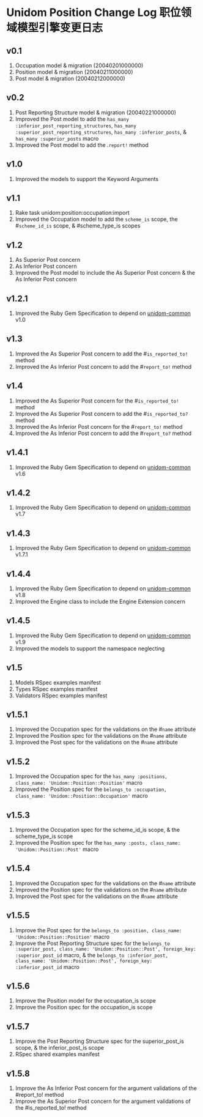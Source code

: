 # Unidom Position Change Log 职位领域模型引擎变更日志

## v0.1
1. Occupation model & migration (20040201000000)
2. Position model & migration (20040211000000)
3. Post model & migration (20040212000000)

## v0.2
1. Post Reporting Structure model & migration (20040221000000)
2. Improved the Post model to add the ``has_many :inferior_post_reporting_structures``, ``has_many :superior_post_reporting_structures``, ``has_many :inferior_posts``, & ``has_many :superior_posts`` macro
3. Improved the Post model to add the .``report!`` method

## v1.0
1. Improved the models to support the Keyword Arguments

## v1.1
1. Rake task unidom:position:occupation:import
2. Improved the Occupation model to add the ``scheme_is`` scope, the #``scheme_id_is`` scope, & #scheme_type_is scopes

## v1.2
1. As Superior Post concern
2. As Inferior Post concern
3. Improved the Post model to include the As Superior Post concern & the As Inferior Post concern

## v1.2.1
1. Improved the Ruby Gem Specification to depend on [unidom-common](https://github.com/topbitdu/unidom-common) v1.0

## v1.3
1. Improved the As Superior Post concern to add the #``is_reported_to!`` method
2. Improved the As Inferior Post concern to add the #``report_to!`` method

## v1.4
1. Improved the As Superior Post concern for the #``is_reported_to!`` method
2. Improved the As Superior Post concern to add the #``is_reported_to?`` method
3. Improved the As Inferior Post concern for the #``report_to!`` method
4. Improved the As Inferior Post concern to add the #``report_to?`` method

## v1.4.1
1. Improved the Ruby Gem Specification to depend on [unidom-common](https://github.com/topbitdu/unidom-common) v1.6

## v1.4.2
1. Improved the Ruby Gem Specification to depend on [unidom-common](https://github.com/topbitdu/unidom-common) v1.7

## v1.4.3
1. Improved the Ruby Gem Specification to depend on [unidom-common](https://github.com/topbitdu/unidom-common) v1.7.1

## v1.4.4
1. Improved the Ruby Gem Specification to depend on [unidom-common](https://github.com/topbitdu/unidom-common) v1.8
2. Improved the Engine class to include the Engine Extension concern

## v1.4.5
1. Improved the Ruby Gem Specification to depend on [unidom-common](https://github.com/topbitdu/unidom-common) v1.9
2. Improved the models to support the namespace neglecting

## v1.5
1. Models RSpec examples manifest
2. Types RSpec examples manifest
3. Validators RSpec examples manifest

## v1.5.1
1. Improved the Occupation spec for the validations on the #``name`` attribute
2. Improved the Position spec for the validations on the #``name`` attribute
3. Improved the Post spec for the validations on the #``name`` attribute

## v1.5.2
1. Improved the Occupation spec for the ``has_many :positions, class_name: 'Unidom::Position::Position'`` macro
2. Improved the Position spec for the ``belongs_to :occupation, class_name: 'Unidom::Position::Occupation'`` macro

## v1.5.3
1. Improved the Occupation spec for the scheme_id_is scope, & the scheme_type_is scope
2. Improved the Position spec for the ``has_many :posts, class_name: 'Unidom::Position::Post'`` macro

## v1.5.4
1. Improved the Occupation spec for the validations on the #``name`` attribute
2. Improved the Position spec for the validations on the #``name`` attribute
3. Improved the Post spec for the validations on the #``name`` attribute

## v1.5.5
1. Improve the Post spec for the ``belongs_to :position, class_name: 'Unidom::Position::Position'`` macro
2. Improve the Post Reporting Structure spec for the ``belongs_to :superior_post, class_name: 'Unidom::Position::Post', foreign_key: :superior_post_id`` macro, & the ``belongs_to :inferior_post, class_name: 'Unidom::Position::Post', foreign_key: :inferior_post_id`` macro

## v1.5.6
1. Improve the Position model for the occupation_is scope
2. Improve the Position spec for the occupation_is scope

## v1.5.7
1. Improve the Post Reporting Structure spec for the superior_post_is scope, & the inferior_post_is scope
2. RSpec shared examples manifest

## v1.5.8
1. Improve the As Inferior Post concern for the argument validations of the #report_to! method
2. Improve the As Superior Post concern for the argument validations of the #is_reported_to! method
